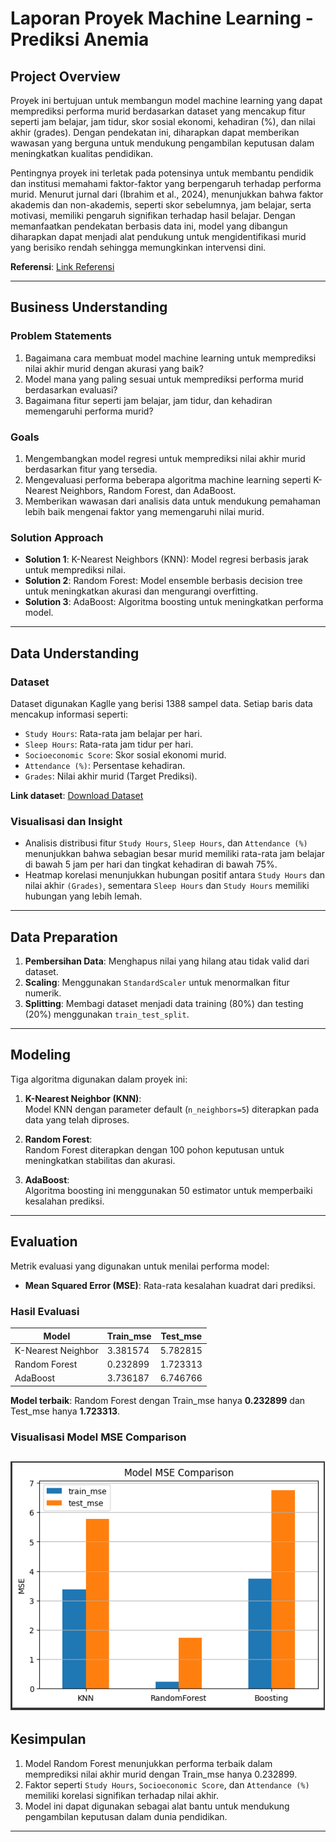# Laporan Proyek Machine Learning - **Prediksi Anemia**

## **Project Overview**
Proyek ini bertujuan untuk membangun model machine learning yang dapat memprediksi performa murid berdasarkan dataset yang mencakup fitur seperti jam belajar, jam tidur, skor sosial ekonomi, kehadiran (%), dan nilai akhir (grades). Dengan pendekatan ini, diharapkan dapat memberikan wawasan yang berguna untuk mendukung pengambilan keputusan dalam meningkatkan kualitas pendidikan.

Pentingnya proyek ini terletak pada potensinya untuk membantu pendidik dan institusi memahami faktor-faktor yang berpengaruh terhadap performa murid. Menurut jurnal dari (Ibrahim et al., 2024), menunjukkan bahwa faktor
akademis dan non-akademis, seperti skor sebelumnya, jam belajar, serta motivasi, memiliki pengaruh signifikan terhadap hasil belajar. Dengan memanfaatkan pendekatan berbasis data ini, model yang dibangun diharapkan dapat menjadi alat pendukung untuk mengidentifikasi murid yang berisiko rendah sehingga memungkinkan intervensi dini.

**Referensi**: [Link Referensi](https://www.researchgate.net/profile/Ibrahim-Haruna-Ibrahim/publication/384625747_Predictive_Model_for_Identification_and_Analysis_of_Factors_Impacting_Students_Academic_Performance_Using_Machine_Learning_Algorithms/links/66ffb179906bca2ac3e001b8/Predictive-Model-for-Identification-and-Analysis-of-Factors-Impacting-Students-Academic-Performance-Using-Machine-Learning-Algorithms.pdf)  

---

## **Business Understanding**

### **Problem Statements**
1. Bagaimana cara membuat model machine learning untuk memprediksi nilai akhir murid dengan akurasi yang baik?
2. Model mana yang paling sesuai untuk memprediksi performa murid berdasarkan evaluasi?
3. Bagaimana fitur seperti jam belajar, jam tidur, dan kehadiran memengaruhi performa murid?

### **Goals**
1. Mengembangkan model regresi untuk memprediksi nilai akhir murid berdasarkan fitur yang tersedia.
2. Mengevaluasi performa beberapa algoritma machine learning seperti K-Nearest Neighbors, Random Forest, dan AdaBoost.
3. Memberikan wawasan dari analisis data untuk mendukung pemahaman lebih baik mengenai faktor yang memengaruhi nilai murid.

### **Solution Approach**
- **Solution 1**: K-Nearest Neighbors (KNN): Model regresi berbasis jarak untuk memprediksi nilai.  
- **Solution 2**: Random Forest: Model ensemble berbasis decision tree untuk meningkatkan akurasi dan mengurangi overfitting.
- **Solution 3**:  AdaBoost: Algoritma boosting untuk meningkatkan performa model. 

---

## **Data Understanding**

### **Dataset**
Dataset digunakan Kaglle yang berisi 1388 sampel data. Setiap baris data mencakup informasi seperti:  
- `Study Hours`: Rata-rata jam belajar per hari.  
- `Sleep Hours`: Rata-rata jam tidur per hari.  
- `Socioeconomic Score`: Skor sosial ekonomi murid.  
- `Attendance (%)`: Persentase kehadiran.  
- `Grades`: Nilai akhir murid (Target Prediksi).  

**Link dataset**: [Download Dataset](https://www.kaggle.com/datasets/stealthtechnologies/predict-student-performance-dataset/data)

### **Visualisasi dan Insight**
- Analisis distribusi fitur `Study Hours`, `Sleep Hours`, dan `Attendance (%)` menunjukkan bahwa sebagian besar murid memiliki rata-rata jam belajar di bawah 5 jam per hari dan tingkat kehadiran di bawah 75%.
- Heatmap korelasi menunjukkan hubungan positif antara `Study Hours` dan nilai akhir `(Grades)`, sementara `Sleep Hours` dan `Study Hours` memiliki hubungan yang lebih lemah.  

---

## **Data Preparation**
1. **Pembersihan Data**: Menghapus nilai yang hilang atau tidak valid dari dataset. 
2. **Scaling**: Menggunakan `StandardScaler` untuk menormalkan fitur numerik.  
3. **Splitting**: Membagi dataset menjadi data training (80%) dan testing (20%) menggunakan `train_test_split`.  

---

## **Modeling**
Tiga algoritma digunakan dalam proyek ini:  
1. **K-Nearest Neighbor (KNN)**:  
   Model KNN dengan parameter default (`n_neighbors=5`) diterapkan pada data yang telah diproses.  

2. **Random Forest**:  
   Random Forest diterapkan dengan 100 pohon keputusan untuk meningkatkan stabilitas dan akurasi.  

3. **AdaBoost**:  
   Algoritma boosting ini menggunakan 50 estimator untuk memperbaiki kesalahan prediksi.  

---

## **Evaluation**
Metrik evaluasi yang digunakan untuk menilai performa model:  
- **Mean Squared Error (MSE)**: Rata-rata kesalahan kuadrat dari prediksi.
  
### **Hasil Evaluasi**
| Model              | Train_mse | Test_mse  | 
|--------------------|-----------|-----------|
| K-Nearest Neighbor | 3.381574  | 5.782815  |
| Random Forest      | 0.232899  | 1.723313  |  
| AdaBoost           | 3.736187  | 6.746766  |

**Model terbaik**: Random Forest dengan Train_mse hanya **0.232899** dan Test_mse hanya **1.723313**.  

### **Visualisasi Model MSE Comparison**
![Model MSE Comparison](ModelVisualization.png)
---

## **Kesimpulan**
1. Model Random Forest menunjukkan performa terbaik dalam memprediksi nilai akhir murid dengan Train_mse hanya 0.232899.
2. Faktor seperti `Study Hours`, `Socioeconomic Score`, dan `Attendance (%)` memiliki korelasi signifikan terhadap nilai akhir.
3. Model ini dapat digunakan sebagai alat bantu untuk mendukung pengambilan keputusan dalam dunia pendidikan.

--- 
